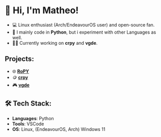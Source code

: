 # 👋 Hi, I'm Matheo!

- 💻 Linux enthusiast (Arch/EndeavourOS user) and open-source fan.
- 🔧 I mainly code in **Python**, but i experiment with other Languages as well.
- 👨‍💻 Currently working on **crpy** and **vgde**.

## Projects:

- 🌐 **[RoPY](https://github.com/veddevv/RoPY)**
- 🪙 **[crpy](https://github.com/veddevv/crpy)**
- 🎮 **[vgde](https://github.com/veddevv/vgde)**

## 🛠 Tech Stack:
- **Languages**: Python
- **Tools**: VSCode
- **OS**: Linux, (EndeavourOS, Arch) Windows 11
